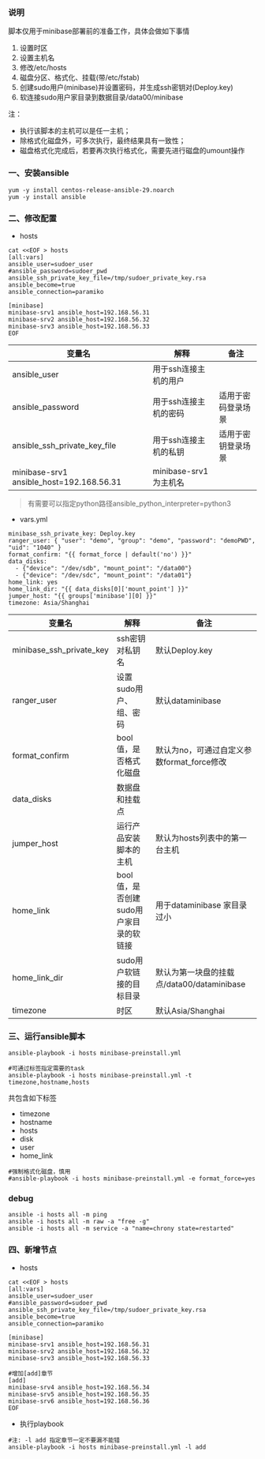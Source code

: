 ### 说明
脚本仅用于minibase部署前的准备工作，具体会做如下事情
1. 设置时区
2. 设置主机名
3. 修改/etc/hosts
4. 磁盘分区、格式化、挂载(带/etc/fstab)
5. 创建sudo用户(minibase)并设置密码，并生成ssh密钥对(Deploy.key)
7. 软连接sudo用户家目录到数据目录/data00/minibase  

注： 
- 执行该脚本的主机可以是任一主机；
- 除格式化磁盘外，可多次执行，最终结果具有一致性；
- 磁盘格式化完成后，若要再次执行格式化，需要先进行磁盘的umount操作




### 一、安装ansible
```
yum -y install centos-release-ansible-29.noarch
yum -y install ansible
```



### 二、修改配置
- hosts
```
cat <<EOF > hosts
[all:vars]
ansible_user=sudoer_user
#ansible_password=sudoer_pwd
ansible_ssh_private_key_file=/tmp/sudoer_private_key.rsa
ansible_become=true
ansible_connection=paramiko

[minibase]
minibase-srv1 ansible_host=192.168.56.31
minibase-srv2 ansible_host=192.168.56.32
minibase-srv3 ansible_host=192.168.56.33
EOF
```
变量名 | 解释 | 备注
---|---|---
ansible_user| 用于ssh连接主机的用户
ansible_password| 用于ssh连接主机的密码| 适用于密码登录场景
ansible_ssh_private_key_file| 用于ssh连接主机的私钥| 适用于密钥登录场景
minibase-srv1 ansible_host=192.168.56.31| minibase-srv1为主机名

> 有需要可以指定python路径ansible_python_interpreter=python3


- vars.yml
```
minibase_ssh_private_key: Deploy.key
ranger_user: { "user": "demo", "group": "demo", "password": "demoPWD", "uid": "1040" }
format_confirm: "{{ format_force | default('no') }}"
data_disks:
  - {"device": "/dev/sdb", "mount_point": "/data00"}
  - {"device": "/dev/sdc", "mount_point": "/data01"}
home_link: yes
home_link_dir: "{{ data_disks[0]['mount_point'] }}"
jumper_host: "{{ groups['minibase'][0] }}"
timezone: Asia/Shanghai
```
变量名 | 解释 | 备注
---|---|---
minibase_ssh_private_key| ssh密钥对私钥名| 默认Deploy.key|
ranger_user| 设置sudo用户、组、密码| 默认dataminibase|
format_confirm| bool值，是否格式化磁盘| 默认为no，可通过自定义参数format_force修改|
data_disks| 数据盘和挂载点| |
jumper_host| 运行产品安装脚本的主机| 默认为hosts列表中的第一台主机|
home_link| bool值，是否创建sudo用户家目录的软链接| 用于dataminibase 家目录过小|
home_link_dir| sudo用户软链接的目标目录| 默认为第一块盘的挂载点/data00/dataminibase|
timezone| 时区| 默认Asia/Shanghai|



### 三、运行ansible脚本
```
ansible-playbook -i hosts minibase-preinstall.yml
```
```
#可通过标签指定需要的task
ansible-playbook -i hosts minibase-preinstall.yml -t timezone,hostname,hosts
```
共包含如下标签  
- timezone
- hostname
- hosts
- disk
- user
- home_link

```
#强制格式化磁盘，慎用
#ansible-playbook -i hosts minibase-preinstall.yml -e format_force=yes
```


### debug
```
ansible -i hosts all -m ping
ansible -i hosts all -m raw -a "free -g"
ansible -i hosts all -m service -a "name=chrony state=restarted"
```



### 四、新增节点
- hosts
```
cat <<EOF > hosts
[all:vars]
ansible_user=sudoer_user
#ansible_password=sudoer_pwd
ansible_ssh_private_key_file=/tmp/sudoer_private_key.rsa
ansible_become=true
ansible_connection=paramiko

[minibase]
minibase-srv1 ansible_host=192.168.56.31
minibase-srv2 ansible_host=192.168.56.32
minibase-srv3 ansible_host=192.168.56.33

#增加[add]章节
[add]
minibase-srv4 ansible_host=192.168.56.34
minibase-srv5 ansible_host=192.168.56.35
minibase-srv6 ansible_host=192.168.56.36
EOF
```
- 执行playbook
```
#注: -l add 指定章节一定不要漏不能错
ansible-playbook -i hosts minibase-preinstall.yml -l add
```
